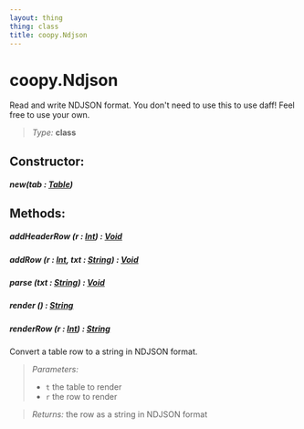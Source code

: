 ```yaml
---
layout: thing
thing: class
title: coopy.Ndjson
---
```

# coopy.Ndjson


Read and write NDJSON format. You don't need to use this to use daff!
Feel free to use your own.




> *Type:* **class**



## Constructor:

##### **new**(tab : <a href="../coopy/Table.html" class="type">Table</a>)



## Methods:


##### **addHeaderRow** (r : <a href="../Int.html" class="type">Int</a>) : <a href="../Void.html" class="type">Void</a>




##### **addRow** (r : <a href="../Int.html" class="type">Int</a>, txt : <a href="../String.html" class="type">String</a>) : <a href="../Void.html" class="type">Void</a>




##### **parse** (txt : <a href="../String.html" class="type">String</a>) : <a href="../Void.html" class="type">Void</a>




##### **render** () : <a href="../String.html" class="type">String</a>




##### **renderRow** (r : <a href="../Int.html" class="type">Int</a>) : <a href="../String.html" class="type">String</a>


Convert a table row to a string in NDJSON format.




> *Parameters:*
>
>   * `t` the table to render
>   * `r` the row to render

> *Returns:*  the row as a string in NDJSON format








